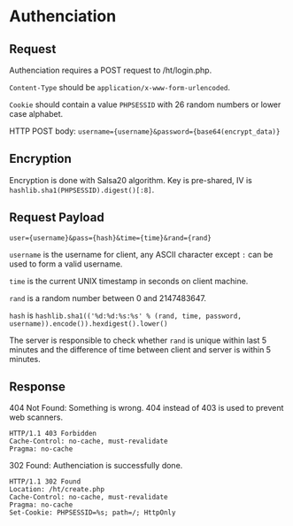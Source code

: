 Authenciation
=============

## Request

Authenciation requires a POST request to /ht/login.php.

`Content-Type` should be `application/x-www-form-urlencoded`.

`Cookie` should contain a value `PHPSESSID` with 26 random numbers or lower
case alphabet.

HTTP POST body: `username={username}&password={base64(encrypt_data)}`

## Encryption

Encryption is done with Salsa20 algorithm. Key is pre-shared, IV is
`hashlib.sha1(PHPSESSID).digest()[:8]`.

## Request Payload

    user={username}&pass={hash}&time={time}&rand={rand}

`username` is the username for client, any ASCII character except `:` can be
used to form a valid username.

`time` is the current UNIX timestamp in seconds on client machine.

`rand` is a random number between 0 and 2147483647.

`hash` is `hashlib.sha1(('%d:%d:%s:%s' % (rand, time, password, username)).encode()).hexdigest().lower()`

The server is responsible to check whether `rand` is unique within last 5
minutes and the difference of time between client and server is within 5
minutes.

## Response

404 Not Found: Something is wrong. 404 instead of 403 is used to prevent web
scanners.

    HTTP/1.1 403 Forbidden
    Cache-Control: no-cache, must-revalidate
    Pragma: no-cache

302 Found: Authenciation is successfully done.

    HTTP/1.1 302 Found
    Location: /ht/create.php
    Cache-Control: no-cache, must-revalidate
    Pragma: no-cache
    Set-Cookie: PHPSESSID=%s; path=/; HttpOnly

